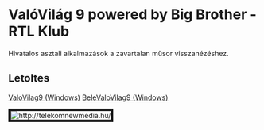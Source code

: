 # ValóVilág 9 powered by Big Brother - RTL Klub

Hivatalos asztali alkalmazások a zavartalan műsor visszanézéshez.

## Letoltes
[ValoVilag9 (Windows)](https://github.com/telekomnewmedia/valovilag/releases/download/1.0/ValoVilag9.Asztali.exe)
[BeleValoVilag9 (Windows)](https://github.com/telekomnewmedia/valovilag/releases/download/1.0/BeleValoVilag9.Asztali.exe)


<img src="http://telekomnewmedia.hu/images/index.jpg" 
alt="http://telekomnewmedia.hu/" border="5" />
